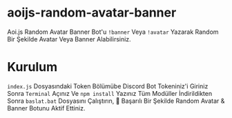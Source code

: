 # aoijs-random-avatar-banner
Aoi.js Random Avatar Banner Bot'u `!banner` Veya `!avatar` Yazarak Random Bir Şekilde Avatar Veya Banner Alabilirsiniz.

# Kurulum
`index.js` Dosyasındaki Token Bölümübe Discord Bot Tokeniniz'i Giriniz Sonra `Terminal` Açınız Ve `npm install` Yazınız Tüm Modüller İndirildikten Sonra `baslat.bat` Dosyasını Çalıştırın, 🎉 Başarılı Bir Şekilde Random Avatar & Banner Botunu Aktif Ettiniz.
